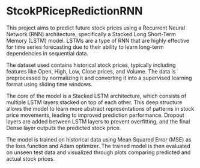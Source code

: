 # StcokPRicepRedictionRNN
This project aims to predict future stock prices using a Recurrent Neural Network (RNN) architecture, specifically a Stacked Long Short-Term Memory (LSTM) model. LSTMs are a type of RNN that are highly effective for time series forecasting due to their ability to learn long-term dependencies in sequential data.

The dataset used contains historical stock prices, typically including features like Open, High, Low, Close prices, and Volume. The data is preprocessed by normalizing it and converting it into a supervised learning format using sliding time windows.

The core of the model is a Stacked LSTM architecture, which consists of multiple LSTM layers stacked on top of each other. This deep structure allows the model to learn more abstract representations of patterns in stock price movements, leading to improved prediction performance. Dropout layers are added between LSTM layers to prevent overfitting, and the final Dense layer outputs the predicted stock price.

The model is trained on historical data using Mean Squared Error (MSE) as the loss function and Adam optimizer. The trained model is then evaluated on unseen test data and visualized through plots comparing predicted and actual stock prices.
